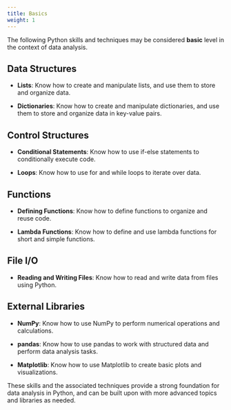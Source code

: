 ```yaml
---
title: Basics
weight: 1
---
```



The following Python skills and techniques
may be considered **basic** level in the context of data analysis. 

## Data Structures

- **Lists**: Know how to create and manipulate lists, and use them to store and organize data.

- **Dictionaries**: Know how to create and manipulate dictionaries, and use them to store and organize data in key-value pairs.

## Control Structures

- **Conditional Statements**: Know how to use if-else statements to conditionally execute code.

- **Loops**: Know how to use for and while loops to iterate over data.

## Functions

- **Defining Functions**: Know how to define functions to organize and reuse code.

- **Lambda Functions**: Know how to define and use lambda functions for short and simple functions.

## File I/O

- **Reading and Writing Files**: Know how to read and write data from files using Python.

## External Libraries

- **NumPy**: Know how to use NumPy to perform numerical operations and calculations.

- **pandas**: Know how to use pandas to work with structured data and perform data analysis tasks.

- **Matplotlib**: Know how to use Matplotlib to create basic plots and visualizations.

These skills and the associated techniques provide a strong foundation for data analysis in Python, 
and can be built upon with more advanced topics and libraries as needed.
